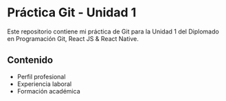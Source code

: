 # Práctica Git - Unidad 1

Este repositorio contiene mi práctica de Git para la Unidad 1 del Diplomado en Programación Git, React JS & React Native.

## Contenido
- Perfil profesional
- Experiencia laboral
- Formación académica